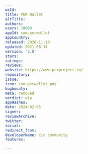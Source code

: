 ```yaml
---
wsId: 
title: PER Wallet
altTitle: 
authors: 
users: 10000
appId: com.perwallet
appCountry: 
released: 2020-11-10
updated: 2021-06-14
version: '2.0'
stars: 
ratings: 
reviews: 
website: https://www.perproject.io/
repository: 
issue: 
icon: com.perwallet.png
bugbounty: 
meta: removed
verdict: wip
appHashes: 
date: 2024-02-05
signer: 
reviewArchive: 
twitter: 
social: 
redirect_from: 
developerName: cic community
features: 

---
```


